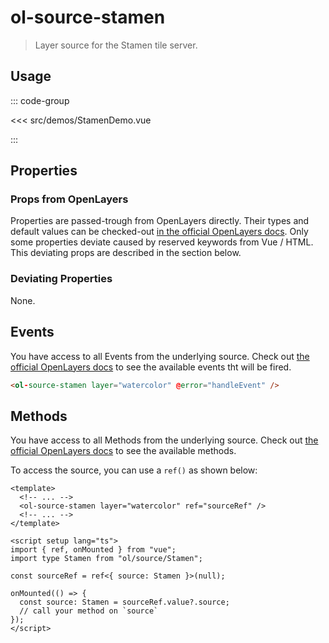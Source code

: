 # ol-source-stamen

> Layer source for the Stamen tile server.

<script setup>
import StamenDemo from "@demos/StamenDemo.vue"
</script>

<ClientOnly>
<StamenDemo />
</ClientOnly>

## Usage

::: code-group

<<< src/demos/StamenDemo.vue

:::

## Properties

### Props from OpenLayers

Properties are passed-trough from OpenLayers directly.
Their types and default values can be checked-out [in the official OpenLayers docs](https://openlayers.org/en/latest/apidoc/module-ol_source_Stamen-Stamen.html).
Only some properties deviate caused by reserved keywords from Vue / HTML.
This deviating props are described in the section below.

### Deviating Properties

None.

## Events

You have access to all Events from the underlying source.
Check out [the official OpenLayers docs](https://openlayers.org/en/latest/apidoc/module-ol_source_Stamen-Stamen.html) to see the available events tht will be fired.

```html
<ol-source-stamen layer="watercolor" @error="handleEvent" />
```

## Methods

You have access to all Methods from the underlying source.
Check out [the official OpenLayers docs](https://openlayers.org/en/latest/apidoc/module-ol_source_Stamen-Stamen.html) to see the available methods.

To access the source, you can use a `ref()` as shown below:

```vue
<template>
  <!-- ... -->
  <ol-source-stamen layer="watercolor" ref="sourceRef" />
  <!-- ... -->
</template>

<script setup lang="ts">
import { ref, onMounted } from "vue";
import type Stamen from "ol/source/Stamen";

const sourceRef = ref<{ source: Stamen }>(null);

onMounted(() => {
  const source: Stamen = sourceRef.value?.source;
  // call your method on `source`
});
</script>
```
